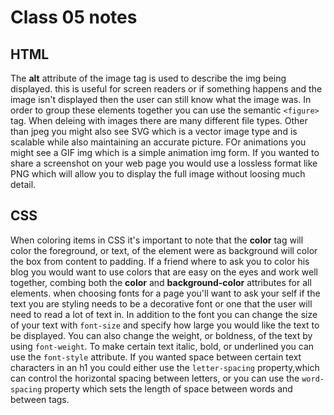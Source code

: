 # Class 05 notes

## HTML

The **alt** attribute of the image tag is used to describe the img being displayed. this is useful for screen readers or if something happens and the image isn't displayed then the user can still know what the image was. In order to group these elements together you can use the semantic `<figure>` tag. When deleing with images there are many different file types. Other than jpeg you might also see SVG which is a vector image type and is scalable while also maintaining an accurate picture. FOr animations you might see a GIF img which is a simple animation img form. If you wanted to share a screenshot on your web page you would use a lossless format like PNG which will allow you to display the full image without loosing much detail.

## CSS

When coloring items in CSS it's important to note that the **color** tag will color the foreground, or text, of the element were as background will color the box from content to padding. If a friend where to ask you to color his blog you would want to use colors that are easy on the eyes and work well together, combing both the **color** and **background-color** attributes for all elements. when choosing fonts for a page you'll want to ask your self if the text you are styling needs to be a decorative font or one that the user will need to read a lot of text in. In addition to the font you can change the size of your text with `font-size` and specify how large you would like the text to be displayed. You can also change the weight, or boldness, of the text by using `font-weight`. To make certain text italic, bold, or underlined you can use the `font-style` attribute. If you wanted space between certain text characters in an h1 you could either use the `letter-spacing` property,which can control the horizontal spacing between letters, or you can use the `word-spacing` property which sets the length of space between words and between tags.
